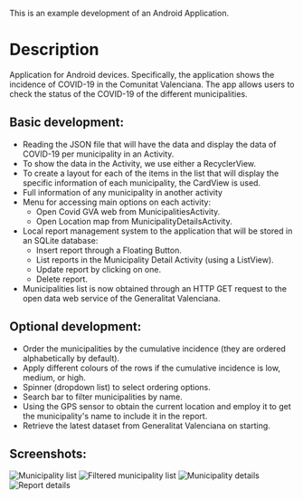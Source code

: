This is an example development of an Android Application.

# Description

Application for Android devices. Specifically, the application shows the incidence of COVID-19 in the Comunitat Valenciana. The app allows users to check the status of the COVID-19 of the different municipalities.

## Basic development:
* Reading the JSON file that will have the data and display the data of COVID-19 per municipality in an Activity.
* To show the data in the Activity, we use either a RecyclerView.
* To create a layout for each of the items in the list that will display the specific information of each municipality, the CardView is used.
* Full information of any municipality in another activity
* Menu for accessing main options on each activity:
   * Open Covid GVA web from MunicipalitiesActivity.
   * Open Location map from MunicipalityDetailsActivity.
* Local report management system to the application that will be stored in an SQLite database:
   * Insert report through a Floating Button.
   * List reports in the Municipality Detail Activity (using a ListView).
   * Update report by clicking on one.
   * Delete report.
* Municipalities list is now obtained through an HTTP GET request to the open data web service of the Generalitat Valenciana.

## Optional development:
* Order the municipalities by the cumulative incidence (they are ordered alphabetically by default).
* Apply different colours of the rows if the cumulative incidence is low, medium, or high.
* Spinner (dropdown list) to select ordering options.
* Search bar to filter municipalities by name.
* Using the GPS sensor to obtain the current location and employ it to get the municipality's name to include it in the report.
* Retrieve the latest dataset from Generalitat Valenciana on starting.

## Screenshots:
![Municipality list](app/src/main/assets/screenshots/screenshot-covid19gva-01.jpg)
![Filtered municipality list](app/src/main/assets/screenshots/screenshot-covid19gva-02.jpg)
![Municipality details](app/src/main/assets/screenshots/screenshot-covid19gva-03.jpg)
![Report details](app/src/main/assets/screenshots/screenshot-covid19gva-04.jpg)